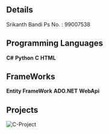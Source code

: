 ## Details

Srikanth Bandi
Ps No. : 99007538

## Programming Languages

**C#**
**Python**
**C**
**HTML**

## FrameWorks

**Entity FrameWork**
**ADO.NET**
**WebApi**

## Projects

![C-Project](https://github.com/srikanthbandi949/M1_Cricket_Game.git)
